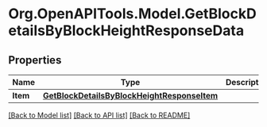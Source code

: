 # Org.OpenAPITools.Model.GetBlockDetailsByBlockHeightResponseData

## Properties

Name | Type | Description | Notes
------------ | ------------- | ------------- | -------------
**Item** | [**GetBlockDetailsByBlockHeightResponseItem**](GetBlockDetailsByBlockHeightResponseItem.md) |  | 

[[Back to Model list]](../README.md#documentation-for-models) [[Back to API list]](../README.md#documentation-for-api-endpoints) [[Back to README]](../README.md)

